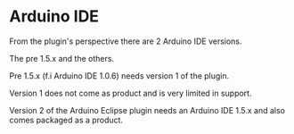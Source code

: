 Arduino IDE
============
From the plugin's perspective there are 2 Arduino IDE versions.

The pre 1.5.x and the others.

Pre 1.5.x (f.i Arduino IDE 1.0.6) needs version 1 of the plugin.

Version 1 does not come as product and is very limited in support.

Version 2 of the Arduino Eclipse plugin needs an Arduino IDE 1.5.x and also comes packaged as a product.